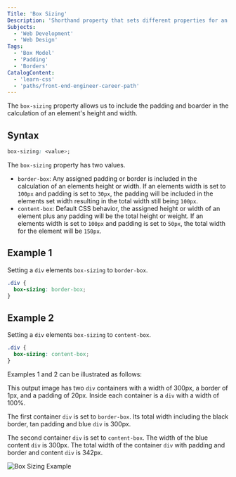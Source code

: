 ```yaml
---
Title: 'Box Sizing'
Description: 'Shorthand property that sets different properties for an elements border in a single declaration.'
Subjects:
  - 'Web Development'
  - 'Web Design'
Tags:
  - 'Box Model'
  - 'Padding'
  - 'Borders'
CatalogContent:
  - 'learn-css'
  - 'paths/front-end-engineer-career-path'
---
```


The `box-sizing` property allows us to include the padding and boarder in the calculation of an element's height and width.

## Syntax

```css
box-sizing: <value>;
```

The `box-sizing` property has two values.

- `border-box`: Any assigned padding or border is included in the calculation of an elements height or width. If an elements width is set to `100px` and padding is set to `30px`, the padding will be included in the elements set width resulting in the total width still being `100px`.
- `content-box`: Default CSS behavior, the assigned height or width of an element plus any padding will be the total height or weight. If an elements width is set to `100px` and padding is set to `50px`, the total width for the element will be `150px`.

## Example 1

Setting a `div` elements `box-sizing` to `border-box`.

```css
.div {
  box-sizing: border-box;
}
```

## Example 2

Setting a `div` elements `box-sizing` to `content-box`.

```css
.div {
  box-sizing: content-box;
}
```

Examples 1 and 2 can be illustrated as follows:

This output image has two `div` containers with a width of 300px, a border of 1px, and a padding of 20px. Inside each container is a `div` with a width of 100%.

The first container `div` is set to `border-box`. Its total width including the black border, tan padding and blue `div` is 300px.

The second container `div` is set to `content-box`. The width of the blue content `div` is 300px. The total width of the container `div` with padding and border and content `div` is 342px.

![Box Sizing Example](https://raw.githubusercontent.com/Codecademy/docs/main/media/box-sizing-example.png 'Box-Sizing Example')
